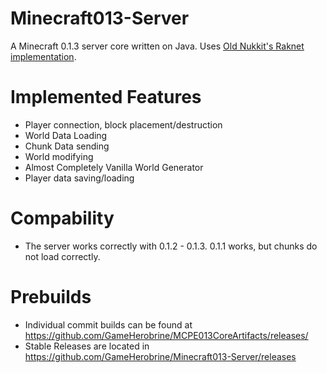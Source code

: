 # Minecraft013-Server
A Minecraft 0.1.3 server core written on Java. Uses [Old Nukkit's Raknet implementation](https://github.com/Nukkit/Nukkit/tree/6f0efea357326dae477a2ed866ac47f965e1a7f7). 

# Implemented Features
* Player connection, block placement/destruction
* World Data Loading
* Chunk Data sending
* World modifying
* Almost Completely Vanilla World Generator
* Player data saving/loading



# Compability
* The server works correctly with 0.1.2 - 0.1.3. 0.1.1 works, but chunks do not load correctly.

# Prebuilds
* Individual commit builds can be found at https://github.com/GameHerobrine/MCPE013CoreArtifacts/releases/
* Stable Releases are located in https://github.com/GameHerobrine/Minecraft013-Server/releases
